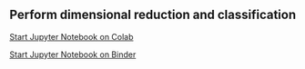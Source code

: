 ## Perform dimensional reduction and classification

[Start Jupyter Notebook on Colab](https://colab.research.google.com/github/PabloPiaggi/nanogune-winter-school-2025/blob/main/tutorial-3/dimensional-reduction/Analysis.ipynb)

[Start Jupyter Notebook on Binder](https://mybinder.org/v2/gh/PabloPiaggi/nanogune-winter-school-2025/HEAD?urlpath=%2Fdoc%2Ftree%2Ftutorial-3%2Fdimensional-reduction%2FAnalysis.ipynb)
